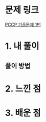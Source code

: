 # 문제 링크

[PCCP 기출문제 1번](https://school.programmers.co.kr/learn/courses/30/lessons/250135)

# 1. 내 풀이

## 풀이 방법

# 2. 느낀 점

# 3. 배운 점
